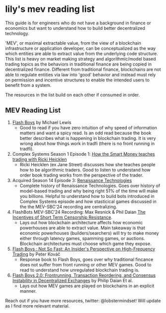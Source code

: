 # lily's mev reading list
This guide is for engineers who do not have a background in finance or economics but want to understand how to build better decentralized technology. 

'MEV', or maximal extractable value, from the view of a blockchain infrastructure or application developer, can be conceptualized as the way which entities are able to extract value from the underlying code structure. This list is heavy on market making strategy and algorithmic/model based trading topics as the behaviors in traditional finance are being copied in decentralized finance. Different from traditional finance, blockchains are not able to regulate entities via law into 'good' behavior and instead must rely on permission and incentive structures to enable the intended users to benefit from a system.

The resources in the list build on each other if consumed in order.

## MEV Reading List
1. [Flash Boys](https://en.wikipedia.org/wiki/Flash_Boys) by Michael Lewis
   - Good to read if you have zero intuition of why speed of information matters and want a spicy read. Is an odd read because the book better describes what is happening in blockchain trading. It is very wrong about how things work in tradfi (there is no front running in tradfi).
2. Complex Systems Season 1 Episode 1: [How the Smart Money teaches trading with Ricki Heicklen](https://www.complexsystemspodcast.com/episodes/teaching-trading-ricki-heicklen/)
   - Ricki Heicklen (ex Jane Street) discusses how she teaches people how to be algorithmic traders. Good to listen to understand how order book trading works from the perspective of the trader.
3. Acquired Season 14 Episode 3: [Renaissance Technologies](https://www.acquired.fm/episodes/renaissance-technologies)
   - Complete history of Renaissance Technologies. Goes over history of model-based trading and why being right 51% of the time will make you billions. Helpful to understand how to build bots introduced in Complex Systems episode and how stasticical games discussed in the the MEV-SBC'24 recording are centralizing. 
4. FlashBots MEV-SBC’24 Recording: Max Resnick & Phil Daian [The Incentives of Short Term Censorship Resistance](https://www.youtube.com/watch?v=SBOGdofF4u8).
   - Lays out how blockchain architecture affects how economic powerhouses are able to extract value. Main takeaway is that economic powerhouses (builders/searchers) will try to make money either through latency games, spamming games, or auctions. Blockchain architectures must choose which game they expose. 
5. [Flash Boys : Not So Fast: An Insider's Perspective on High-Frequency Trading](https://g.co/kgs/8LR9aQj) by Peter Kováč
   - Response book to Flash Boys, goes over why traditional fincance does not suffer from front running or other MEV games. Good to read to understand how unregulated blockchain trading is.
6. [Flash Boys 2.0: Frontrunning, Transaction Reordering, and Consensus Instability in Decentralized Exchanges](https://arxiv.org/abs/1904.05234) by Philip Daian Et al.
   - Lays out how MEV games are played on blockchains in an explicit manner.

Reach out if you have more resources, twitter: @lobstermindset! Will update as I find more relevant material. 
  
   
